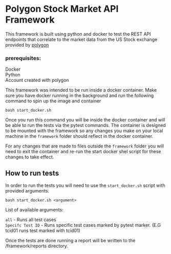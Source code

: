 # Polygon Stock Market API Framework

This framework is built using python and docker to test the REST API endpoints
that correlate to the market data from the US Stock exchange provided by 
[polygon](https://polygon.io/docs/stocks/getting-started) 

### prerequisites:
Docker \
Python \
Account created with polygon


This framework was intended to be run inside a docker container. Make sure you have docker running in the background 
and run the following command to spin up the image and container
```commandline
bash start_docker.sh
```
Once you run this command you will be inside the docker container and will be able to run the tests via the pytest
commands. The container is designed to be mounted with the framework so any changes you make on your local machine in 
the `framework` folder should reflect in the docker container. 

For any changes that are made to files outside the 
`framework` folder you will need to exit the container and re-run the start docker shel script for these changes to
take effect.

## How to run tests

In order to run the tests you will need to use the `start_docker.sh` script with provided arguments.
```commandline
bash start_docker.sh <argument>
```
List of available arguments:

`all` - Runs all test cases \
`Specifc Test ID` - Runs specific test cases marked by pytest marker. (E.G tcid01 runs test marked with tcid01)

Once the tests are done running a report will be written to the /framework/reports directory.